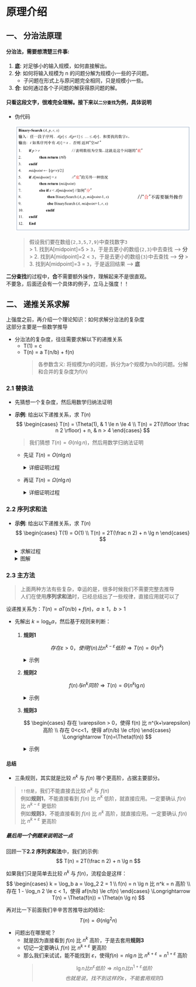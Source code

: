 # 原理介绍

## 一、 分治法原理
#### 分治法，需要想清楚三件事:
1. **底**: 对足够小的输入规模，如何直接解出。
2. **分**: 如何将输入规模为 n 的问题分解为规模小一些的子问题。
    - 子问题在形式上与原问题完全相同，只是规模小一些。
3. **合**: 如何通过各个子问题的解获得原问题的解。

#### 只看这段文字，很难完全理解。接下来以`二分查找`为例，具体说明
- 伪代码

    ![binary_search](pngs/binary_search.png)

    > 假设我们要在数组`{2,3,5,7,9}`中查找数字`3`  
        > 1. 找到A[midpoint]=5 > `3`，于是去更小的数组`{2,3}`中去查找 --> **分**
        > 2. 找到A[midpoint]=2 < `3`，于是去更小的数组`{3}`中去查找 --> **分**
        > 3. 找到A[midpoint]=3 = `3`，于是返回结果 --> **底**

**二分查找**的过程中，**合**不需要额外操作，理解起来不是很直观。  
不要急，后面还会有一个具体的例子，立马上强度！！


## 二、 递推关系求解

上强度之前，再介绍一个理论知识：如何求解分治法的复杂度  
这部分主要是一些数学推导

- 分治法的复杂度，往往需要求解以下的递推关系
    - T(1) = c
    - T(n) = a T(n/b) + f(n)
        > 各参数含义: 将规模为n的问题，拆分为a个规模为n/b的问题。分解和合并的复杂度为f(n)

### 2.1 替换法
- 先猜想一个复杂度，然后用数学归纳法证明
- **示例**: 给出以下递推关系，求 $T(n)$
    $$
    \begin{cases}
    T(n) = \Theta(1), & 1 \le n \le 4 \\
    T(n) = 2T(\lfloor \frac n 2 \rfloor) + n, & n > 4
    \end{cases}
    $$

    > 我们猜想 $T(n) = \Theta(n \lg n)$，然后用数学归纳法证明

    - 先证 $T(n) = O(n \lg n)$
        
        <details>
        <summary>详细证明过程</summary>

        - 只需证明 $n \ge 4时，T(n) \le c n \lg n$ 即可
        1. $n=4$ 时，$T(n)=\Theta (1)$，故存在c，使得 $T(n) \le c \le c n \lg n$。不妨设c>1
            - 假设存在$c_0 \le 1$使得上式成立，那么随便取一个比$c_0$大的常数，肯定也成立。
        2. 假设 $n \in [4, k-1]$ 时，$T(n) \le c n \lg n$成立
            - 接下来证 $n=k(k \ge 5)$ 时，$T(n) \le c n \lg n$仍然成立
            1. 由于 $\lfloor \frac n 2 \rfloor = \lfloor \frac k 2 \rfloor \le k-1$ ，根据我们的假设，就有：
            $$
            \begin{aligned}
            T(\lfloor \frac n 2 \rfloor) & \le c \lfloor \frac n 2 \rfloor \lg \lfloor \frac n 2 \rfloor \\
            & \le c \frac n 2 \lg \frac n 2 \\
            & = c \frac n 2 (\lg n - 1)
            \end{aligned}
            $$
            2. 将上面的不等式，代入递推公式：
            $$
            \begin{aligned}
            T(n) & = 2T(\lfloor \frac n 2 \rfloor) + n \\
            & \le 2 c \frac n 2 (\lg n - 1) + n \\
            & = c n (\lg n - 1) + n \\
            & = c n \lg n - c n + n \\
            & \le c n \lg n \qquad 这里是由于c>1
            \end{aligned}
            $$
        - 于是 $T(n) = O(n \lg n)$ 成立
        
        </details>

    - 再证 $T(n) = \Omega (n \lg n)$

        <details>
        <summary>详细证明过程</summary>

        - 这次我们证明 $T(n) \ge d (n \lg n + n)$，d为常数

        1. $n \in [1,4]$ 时，一定存在常数d，使得$T(n) \ge d (n \lg n + n)$。不妨设 $0<d< \frac 1 4$
            - 假设存在$d_0 \ge \frac 1 4$使得上式成立，那么随便取一个比$d_0$小的常数，肯定也成立。
        2. 假设 $n \in [4, k-1]$ 时，$T(n)  \ge d (n \lg n + n)$ 成立
            - 接下来证 $n=k(k \ge 5)$ 时，$T(n)  \ge d (n \lg n + n)$仍然成立
            1. 先推导一个结论，当n>4时，有：
            $$
            \lfloor \frac {n} {2} \rfloor > \frac {n} {2} - 1 = \frac {2n-4} 4 = \frac {n + (n-4)} 4 > \frac n 4 \quad (1)
            $$
            2. 由于 $\lfloor \frac n 2 \rfloor = \lfloor \frac k 2 \rfloor \le k-1$ ，根据我们的假设，就有：
            $$
            \begin{aligned}
            T(\lfloor \frac n 2 \rfloor) & \ge d \left[ \lfloor \frac n 2 \rfloor \lg \lfloor \frac n 2 \rfloor + \lfloor \frac n 2 \rfloor \right] \\
            & \ge d \left[ (\frac n 2 -1) \lg \lfloor \frac n 2 \rfloor + (\frac n 2 -1) \right] \\
            & \ge d \left[ (\frac n 2 -1) \lg \frac n 4 + (\frac n 2 -1)  \right] & 根据上面(1)式 \\
            & = d (\frac n 2 -1) (\lg n - 2) + d (\frac n 2 -1) \\
            & = d \frac n 2 \lg n - d \frac n 2 2 - d \lg n + 2d + d \frac n 2 - d \\
            & = d \frac n 2 \lg n - d \lg n - \frac n 2 d + d \\
            & > d \frac n 2 \lg n - d \lg n - \frac n 2 d & 省去末尾的d\\
            & > d \frac n 2 \lg n - d n - \frac n 2 d & \lg n < n \\
            & = d \frac n 2 \lg n - \frac {3n} 2 d \\
            \end{aligned}
            $$
            3. 将上面的不等式，代入递推公式：
            $$
            \begin{aligned}
            T(n) & = 2T(\lfloor \frac n 2 \rfloor) + n \\
            & > 2 \left( d \frac n 2 \lg n - \frac {3n} 2 d \right) + n \\
            & = d n \lg n - 3nd + n \\
            & > d n \lg n - 3 n \frac 1 4 + n &  d < \frac 1 4 \\
            & = d n \lg n + \frac 1 4 n \\
            & > d n \lg n + d n & d < \frac 1 4 \\
            & = d (n \lg n + n)
            \end{aligned}
            $$

        - 于是 $T(n) = \Omega (n \lg n + n)$ 成立
        - 于是 $T(n) = \Omega (n \lg n)$ 成立

        </details>


### 2.2 序列求和法

- **示例**: 给出以下递推关系，求 $T(n)$
    $$
    \begin{cases}
    T(1) = O(1) \\
    T(n) = 2T(\frac n 2) + n \lg n
    \end{cases}
    $$

    <details>
    <summary>求解过程</summary>
    
    1. 取 $n=2^k$，得到 $T(2^k) = 2T(2^{k-1}) + k 2^k$。
    2. 记$W_k=T(2^k)$，$W_1=T(2)=2T(1)=2O(1)$
    $$
    \begin{aligned}
    W_k &= 2W_{k-1} + k2^k \\
    &= 2[2W_{k-2} + (k-1)2^{k-1}] + k2^k \\
    &= 2^2W_{k-2} + (k-1)2^k + k2^k \\
    &= 2^2[2W_{k-3} + (k-2)2^{k-2}]  + (k-1)2^k + k2^k \\
    &= 2^3W_{k-3} + (k-2)2^k + (k-1)2^k + k2^k \\
    &= ... \\
    &= 2^{k-1}W_1 + 2 \cdot 2^k + 3 \cdot 2^k + ... + (k-1) 2^k + k 2^k \\
    &= 2^{k-1}W_1 + [2+3+...+(k-1)+k]2^k \\
    &= 2^{k-1}O(1) + (\frac {k(k+1)} 2 - 1)2^k & 从1加到k，直接套公式，最后再减1\\
    &= \Theta (k^2 2^k) \\
    &= \Theta (n \lg^2 n) & n=2^k，k=\lg n \\
    \end{aligned}
    $$

    </details>

    <details>
    <summary>图解</summary>

    1. $W_k = 2W_{k-1} + k2^k$

        ![w_k1](pngs/w_k1.png)

        > $k2^k$ 为 将原问题 $W_k$ 分解和合并的复杂度，即f(n)  
        > $W_k$为原问题的复杂度，$W_{k-1}$为拆分后两个子问题的复杂度

    2. $2W_{k-1} + k2^k = 2^2W_{k-2} + (k-1)2^k + k2^k$
        
        ![w_k2](pngs/w_k2.png)

    3. 一直递归下去，最终得到：
        $$ W_k = 2^{k-1}W_1 + 2 \cdot 2^k + 3 \cdot 2^k + ... + (k-1) 2^k + k 2^k $$

    </details>

### 2.3 主方法

> 上面两种方法有些复杂，幸运的是，很多时候我们不需要完整去推导  
> 人们在使用**序列求和法**时，已经总结出了一些规律，直接应用就可以了  

设递推关系为：$T(n) = a T(n/b) + f(n)，a \ge 1，b > 1$
- 先解出 $k = \log_b a$，然后基于规则来判断：
    1. **规则1**

        $$ 存在 \varepsilon > 0，使得 f(n) 比 n^{k-\varepsilon}低阶 \Longrightarrow T(n)=\Theta(n^k) $$

        <details>
        <summary>示例</summary>

        $$
        T(n) = 9T(n/3) + n \lg n \\
        \begin{cases}
        k = \log_b a = \log_3 9 = 2 \\
        f(n) = n \lg n 比 n^{k-\varepsilon} = n^{2-0.2} 低阶
        \end{cases}
        \Longrightarrow T(n)=\Theta(n^2)
        $$

        </details>

    2. **规则2**

        $$ f(n) 与 n^{k} 同阶 \Longrightarrow T(n)=\Theta(n^k \lg n) $$

        <details>
        <summary>示例</summary>

        $$
        T(n) = 2T(n/2) + n \\
        \begin{cases}
        k = \log_b a = \log_2 2 = 1 \\
        f(n) = n 与 n^k = n 同阶
        \end{cases}
        \Longrightarrow T(n)=\Theta(n \lg n)
        $$

        </details>

    3. **规则3**
        
        $$
        \begin{cases}
        存在 \varepsilon > 0，使得 f(n) 比 n^{k+\varepsilon}高阶 \\
        存在 0<c<1，使得 af(n/b) \le cf(n)
        \end{cases}
        \Longrightarrow T(n)=\Theta(f(n))
        $$

        <details>
        <summary>示例</summary>

        $$
        T(n) = 3T(n/2) + n^2 \lg n \\
        \begin{cases}
        k = \log_b a = \log_2 3 \approx 1.58 \\
        f(n) = n^2 \lg n 比 n^{k+\varepsilon} = n^{1.58+0.2} 高阶 \\
        存在 c=3/4，使得 af(n/b) \le cf(n)
        \end{cases}
        \Longrightarrow T(n) = \Theta(f(n)) = \Theta(n^2 \lg n)
        $$

        </details>

#### 总结

- 三条规则，其实就是比较 $n^k$ 与 $f(n)$ 哪个更高阶，占据主要部分。
> `!!但是`，我们不能直接去比较 $n^k$ 与 $f(n)$  
> 例如**规则1**，不能直接看到 $f(n)$ 比 $n^{k}$ 低阶，就直接应用。一定要确认 $f(n)$ 比 $n^{k-\varepsilon}$ 更低阶  
> 例如**规则3**，不能直接看到 $f(n)$ 比 $n^{k}$ 高阶，就直接应用。一定要确认 $f(n)$ 比 $n^{k+\varepsilon}$ 更高阶

##### 最后用一个例题来说明这一点

回顾一下**2.2 序列求和法**中，我们的示例:
$$ T(n) = 2T(\frac n 2) + n \lg n $$

如果我们只是简单去比较 $n^k$ 与 $f(n)$，流程会是这样：
$$
\begin{cases}
k = \log_b a = \log_2 2 = 1 \\
f(n) = n \lg n 比 n^k = n 高阶 \\
存在 1 - \log_n 2 \le c < 1，使得 af(n/b) \le cf(n)
\end{cases}
\Longrightarrow T(n) = \Theta(f(n)) = \Theta(n \lg n)
$$

再对比一下前面我们辛辛苦苦推导出的结论:
$$ T(n) = \Theta (n \lg^2 n) $$

- 问题出在哪里呢？
    - 就是因为直接看到 $f(n)$ 比 $n^{k}$ 高阶，于是去套用**规则3**
    - 切记一定要确认 $f(n)$ 比 $n^{k+\varepsilon}$ 更高阶
    - 那么我们来试试，能不能找到 $\varepsilon$，使得$f(n) = n \lg n$ 比 $n^{k+\varepsilon} = n^{1+\varepsilon}$ 高阶
        > $$ \lg n 比 n^\varepsilon 低阶 \Longrightarrow n \lg n 比 n^{1+\varepsilon} 低阶 $$
        > $$ 也就是说，找不到这样的\varepsilon，不能套用规则3 $$